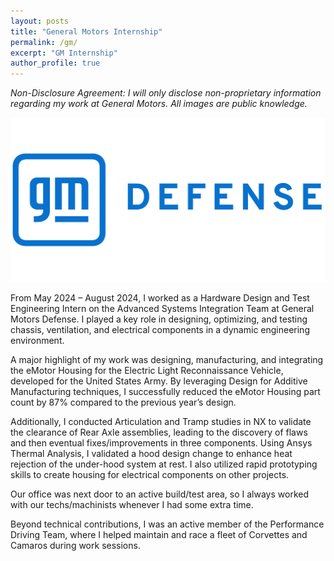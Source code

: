 ```yaml
---
layout: posts
title: "General Motors Internship"
permalink: /gm/
excerpt: "GM Internship"
author_profile: true
---
```

*Non-Disclosure Agreement: I will only disclose non-proprietary information regarding my work at General Motors. All images are public knowledge.*

![CAD Explosion](images/portfolio/gmd-logo.jpg)  

From May 2024 – August 2024, I worked as a Hardware Design and Test Engineering Intern on the Advanced Systems Integration Team at General Motors Defense. I played a key role in designing, optimizing, and testing chassis, ventilation, and electrical components in a dynamic engineering environment. 

A major highlight of my work was designing, manufacturing, and integrating the eMotor Housing for the Electric Light Reconnaissance Vehicle, developed for the United States Army. By leveraging Design for Additive Manufacturing techniques, I successfully reduced the eMotor Housing part count by 87% compared to the previous year’s design. 

Additionally, I conducted Articulation and Tramp studies in NX to validate the clearance of Rear Axle assemblies, leading to the discovery of flaws and then eventual fixes/improvements in three components. Using Ansys Thermal Analysis, I validated a hood design change to enhance heat rejection of the under-hood system at rest. I also utilized rapid prototyping skills to create housing for electrical components on other projects. 

Our office was next door to an active build/test area, so I always worked with our techs/machinists whenever I had some extra time.

Beyond technical contributions, I was an active member of the Performance Driving Team, where I helped maintain and race a fleet of Corvettes and Camaros during work sessions.

